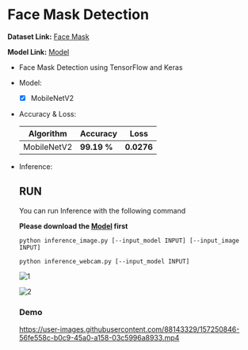 # Face Mask Detection

  **Dataset Link:** [Face Mask](https://www.kaggle.com/ashishjangra27/face-mask-12k-images-dataset)
  
  **Model Link:** [Model](https://drive.google.com/file/d/12g18xGpmCgUQ4nAQLvW_hUnyUSTasA50/view?usp=sharing)

  - Face Mask Detection using TensorFlow and Keras
    
  - Model:

    - [x] MobileNetV2


  - Accuracy & Loss:

    Algorithm | Accuracy | Loss |
    ------------- | ------------- | ------------- |
    MobileNetV2 | **99.19 %** | **0.0276** |
    

  - Inference:

      ## RUN
      You can run  Inference with the following command
      
      **Please download the [Model](https://drive.google.com/file/d/12g18xGpmCgUQ4nAQLvW_hUnyUSTasA50/view?usp=sharing) first**

      ```
      python inference_image.py [--input_model INPUT] [--input_image INPUT]
      
      python inference_webcam.py [--input_model INPUT]
      ```
      
      ![1](https://user-images.githubusercontent.com/88143329/157250672-d1c343c6-b224-401e-939b-e230d1bd3335.png)
      
      ![2](https://user-images.githubusercontent.com/88143329/157250764-3d5d9c16-fbe7-48d4-a2f4-fac2ba447cfa.png)
      
      
      ### Demo
      
      https://user-images.githubusercontent.com/88143329/157250846-56fe558c-b0c9-45a0-a158-03c5996a8933.mp4
